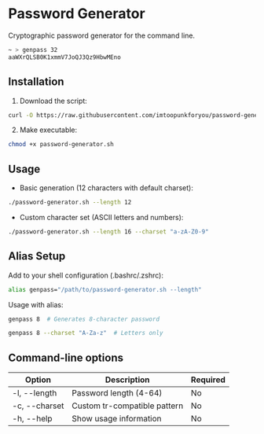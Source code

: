 # Password Generator
Cryptographic password generator for the command line.
```bash
~ > genpass 32
aaWXrQLSB0K1xmmV7JoQJ3Qz9HbwMEno
```

## Installation
1. Download the script:
```bash
curl -O https://raw.githubusercontent.com/imtoopunkforyou/password-generator/refs/heads/main/password-generator.sh
```

2. Make executable:
```bash
chmod +x password-generator.sh
```

## Usage
- Basic generation (12 characters with default charset):
```bash
./password-generator.sh --length 12
```

- Custom character set (ASCII letters and numbers):
```bash
./password-generator.sh --length 16 --charset "a-zA-Z0-9"
```

## Alias Setup
Add to your shell configuration (.bashrc/.zshrc):
```bash
alias genpass="/path/to/password-generator.sh --length"
```
Usage with alias:
```bash
genpass 8  # Generates 8-character password
```
```bash
genpass 8 --charset "A-Za-z"  # Letters only
```

## Command-line options
| Option          | Description                      | Required |
|-----------------|----------------------------------|----------|
| -l, --length    | Password length (4-64)           | No       |
| -c, --charset   | Custom tr-compatible pattern     | No       |
| -h, --help      | Show usage information           | No       |
